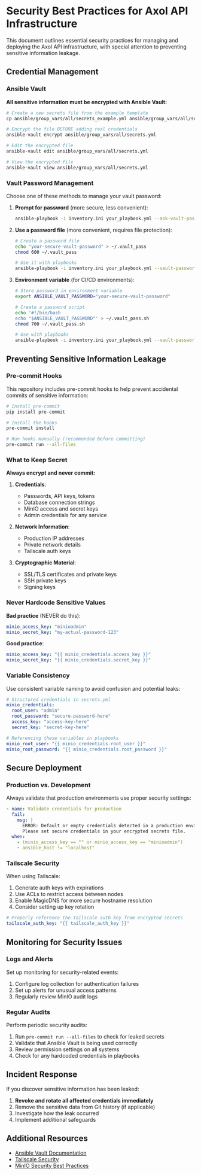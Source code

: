 # Security Best Practices for Axol API Infrastructure

This document outlines essential security practices for managing and deploying the Axol API infrastructure, with special attention to preventing sensitive information leakage.

## Credential Management

### Ansible Vault

**All sensitive information must be encrypted with Ansible Vault:**

```bash
# Create a new secrets file from the example template
cp ansible/group_vars/all/secrets_example.yml ansible/group_vars/all/secrets.yml

# Encrypt the file BEFORE adding real credentials
ansible-vault encrypt ansible/group_vars/all/secrets.yml

# Edit the encrypted file
ansible-vault edit ansible/group_vars/all/secrets.yml

# View the encrypted file
ansible-vault view ansible/group_vars/all/secrets.yml
```

### Vault Password Management

Choose one of these methods to manage your vault password:

1. **Prompt for password** (more secure, less convenient):

   ```bash
   ansible-playbook -i inventory.ini your_playbook.yml --ask-vault-pass
   ```

2. **Use a password file** (more convenient, requires file protection):

   ```bash
   # Create a password file
   echo "your-secure-vault-password" > ~/.vault_pass
   chmod 600 ~/.vault_pass

   # Use it with playbooks
   ansible-playbook -i inventory.ini your_playbook.yml --vault-password-file=~/.vault_pass
   ```

3. **Environment variable** (for CI/CD environments):

   ```bash
   # Store password in environment variable
   export ANSIBLE_VAULT_PASSWORD="your-secure-vault-password"

   # Create a password script
   echo '#!/bin/bash
   echo "$ANSIBLE_VAULT_PASSWORD"' > ~/.vault_pass.sh
   chmod 700 ~/.vault_pass.sh

   # Use with playbooks
   ansible-playbook -i inventory.ini your_playbook.yml --vault-password-file=~/.vault_pass.sh
   ```

## Preventing Sensitive Information Leakage

### Pre-commit Hooks

This repository includes pre-commit hooks to help prevent accidental commits of sensitive information:

```bash
# Install pre-commit
pip install pre-commit

# Install the hooks
pre-commit install

# Run hooks manually (recommended before committing)
pre-commit run --all-files
```

### What to Keep Secret

**Always encrypt and never commit:**

1. **Credentials**:
   - Passwords, API keys, tokens
   - Database connection strings
   - MinIO access and secret keys
   - Admin credentials for any service

2. **Network Information**:
   - Production IP addresses
   - Private network details
   - Tailscale auth keys

3. **Cryptographic Material**:
   - SSL/TLS certificates and private keys
   - SSH private keys
   - Signing keys

### Never Hardcode Sensitive Values

**Bad practice** (NEVER do this):

```yaml
minio_access_key: "minioadmin"
minio_secret_key: "my-actual-password-123"
```

**Good practice**:

```yaml
minio_access_key: "{{ minio_credentials.access_key }}"
minio_secret_key: "{{ minio_credentials.secret_key }}"
```

### Variable Consistency

Use consistent variable naming to avoid confusion and potential leaks:

```yaml
# Structured credentials in secrets.yml
minio_credentials:
  root_user: "admin"
  root_password: "secure-password-here"
  access_key: "access-key-here"
  secret_key: "secret-key-here"

# Referencing these variables in playbooks
minio_root_user: "{{ minio_credentials.root_user }}"
minio_root_password: "{{ minio_credentials.root_password }}"
```

## Secure Deployment

### Production vs. Development

Always validate that production environments use proper security settings:

```yaml
- name: Validate credentials for production
  fail:
    msg: |
      ERROR: Default or empty credentials detected in a production environment.
      Please set secure credentials in your encrypted secrets file.
  when:
    - (minio_access_key == "" or minio_access_key == "minioadmin")
    - ansible_host != "localhost"
```

### Tailscale Security

When using Tailscale:

1. Generate auth keys with expirations
2. Use ACLs to restrict access between nodes
3. Enable MagicDNS for more secure hostname resolution
4. Consider setting up key rotation

```yaml
# Properly reference the Tailscale auth key from encrypted secrets
tailscale_auth_key: "{{ tailscale_auth_key }}"
```

## Monitoring for Security Issues

### Logs and Alerts

Set up monitoring for security-related events:

1. Configure log collection for authentication failures
2. Set up alerts for unusual access patterns
3. Regularly review MinIO audit logs

### Regular Audits

Perform periodic security audits:

1. Run `pre-commit run --all-files` to check for leaked secrets
2. Validate that Ansible Vault is being used correctly
3. Review permission settings on all systems
4. Check for any hardcoded credentials in playbooks

## Incident Response

If you discover sensitive information has been leaked:

1. **Revoke and rotate all affected credentials immediately**
2. Remove the sensitive data from Git history (if applicable)
3. Investigate how the leak occurred
4. Implement additional safeguards

## Additional Resources

- [Ansible Vault Documentation](https://docs.ansible.com/ansible/latest/vault_guide/index.html)
- [Tailscale Security](https://tailscale.com/security/)
- [MinIO Security Best Practices](https://min.io/docs/minio/linux/operations/security.html)
